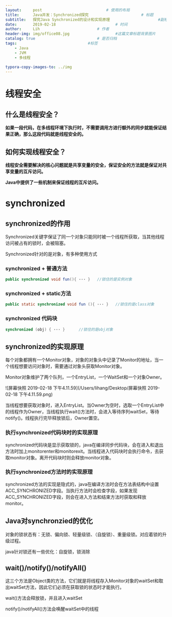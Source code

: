 ```yaml
---
layout:     post   				        	# 使用的布局
title:      Java并发：Synchronized探究				  		# 标题 
subtitle:   探究Java Synchronized的设计和实现原理          			#副标题
date:       2019-02-18 				      		# 时间
author:     Lih 						# 作者
header-img: img/office08.jpg 					#这篇文章标题背景图片
catalog: true 							# 是否归档
tags:								#标签
    - Java
    - JVM
    - 多线程
	
typora-copy-images-to: ../img
---
```


#  线程安全

## 什么是线程安全？

**如果一段代码，在多线程环境下执行时，不需要调用方进行额外的同步就能保证结果正确，那么这段代码就是线程安全的。**

## 如何实现线程安全？

**线程安全需要解决的核心问题就是共享变量的安全，保证安全的方法就是保证对共享变量的互斥访问。**

**Java中提供了一些机制来保证线程的互斥访问。**

# synchronized



## synchronized的作用

Synchronized关键字保证了同一个对象只能同时被一个线程所获取，当其他线程访问被占有的锁时，会被阻塞。

Synchronized针对的是对象，有多种使用方式

### synchronized + 普通方法

```java
public synchronized void fun(){	···	}	//锁住的是实例对象
```

### synchronized + static方法

```java
public static synchronized void fun (){	···	}	//锁住的是class对象
```

### synchronized 代码块

```java
synchronized (obj) { ··· }		//锁住的是obj对象
```



## synchronized的实现原理

每个对象都拥有一个Monitor对象，对象的对象头中记录了Monitor的地址，当一个线程想要访问对象时，需要通过对象头获取Monitor对象。

Monitor对象维护了两个队列，一个EntryList，一个WaitSet和一个对象Owner。

![屏幕快照 2019-02-18 下午4.11.59](/Users/lihang/Desktop/屏幕快照 2019-02-18 下午4.11.59.png)

当线程想要获取对象时，进入EntryList。当Owner为空时，选取一个EntryList中的线程作为Owner，当线程执行wait()方法时，会进入等待序列waitSet，等待notify()。线程执行完毕释放锁后，Owner置空。

### 执行synchronized代码块时的实现原理

synchronized代码块是显示获取锁的，java在编译同步代码块，会在进入和退出方法时加上monitorenter和monitorexit。当线程进入代码块时会执行命令，去获取monitor对象。离开代码块时则会释放monitor对象。

### 执行synchronized方法时的实现原理

synchronized方法的实现是隐式的，java在编译方法时会在方法表结构中设置ACC_SYNCHRONIZED字段。当执行方法时会检查字段，如果发现ACC_SYNCHRONIZED字段，则会在进入方法和结束方法时获取和释放monitor。

## Java对synchronzied的优化

对象的锁状态有：无锁、偏向锁、轻量级锁、（自旋锁）、重量级锁。对应着锁的升级过程。

java针对锁还有一些优化：自旋锁，锁消除

## wait()/notify()/notifyAll()

这三个方法是Object类的方法，它们就是将线程存入Monitor对象的waitSet和取出waitSet方法，因此它们必须在获取锁的状态时才能执行。

wait()方法会释放锁，并且进入waitSet

notify()/notifyAll()方法会唤醒waitSet中的线程



